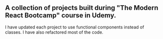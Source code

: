 ## A collection of projects built during "The Modern React Bootcamp" course in Udemy.

I have updated each project to use functional components instead of classes. I have also refactored most of the code.